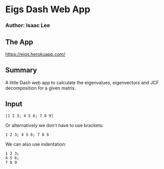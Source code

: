 # Eigs Dash Web App

### Author: Isaac Lee

## The App
https://eigs.herokuapp.com/

## Summary
A little Dash web app to calculate the eigenvalues,
eigenvectors and JCF decomposition for a given matrix.

## Input
```
[1 2 3; 4 5 6; 7 8 9]
```
Or alternatively we don't have to use brackets:
```
1 2 3; 4 5 6; 7 8 9
```
We can also use indentation:
```
1 2 3;
4 5 6;
7 8 9
```
